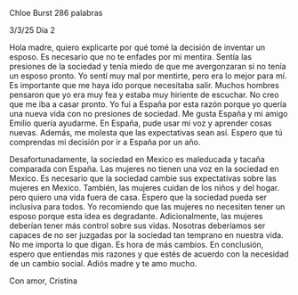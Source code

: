 Chloe Burst
286 palabras

3/3/25
Día 2

Hola madre, quiero explicarte por qué tomé la decisión de inventar un esposo. Es necesario que no te enfades por mi mentira. Sentía las presiones de la sociedad y tenía miedo de que me avergonzaran si no tenía un esposo pronto. Yo sentí muy mal por mentirte, pero era lo mejor para mí. Es importante que me haya ido porque necesitaba salir. Muchos hombres pensaron que yo era muy fea y estaba muy hiriente de escuchar. No creo que me iba a casar pronto. Yo fui a España por esta razón porque yo quería una nueva vida con no presiones de sociedad. Me gusta España y mi amigo Emilio quería ayudarme. En España, pude usar mi voz y aprender cosas nuevas. Además, me molesta que las expectativas sean así. Espero que tú comprendas mi decisión por ir a España por un año.

Desafortunadamente, la sociedad en Mexico es maleducada y tacaña comparada con España. Las mujeres no tienen una voz en la sociedad en Mexico. Es necesario que la sociedad cambie sus expectativas sobre las mujeres en Mexico. También, las mujeres cuidan de los niños y del hogar. pero quiero una vida fuera de casa. Espero que la sociedad pueda ser inclusiva para todos. Yo recomiendo que las mujeres no necesiten tener un esposo porque esta idea es degradante. Adicionalmente, las mujeres deberían tener más control sobre sus vidas. Nosotras deberíamos ser capaces de no ser juzgadas por la sociedad tan temprano en nuestra vida. No me importa lo que digan. Es hora de más cambios. En conclusión, espero que entiendas mis razones y que estés de acuerdo con la necesidad de un cambio social. Adiós madre y te amo mucho.

Con amor,
Cristina
